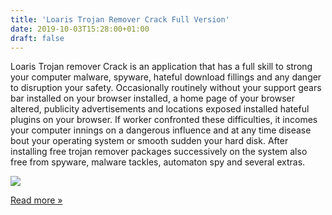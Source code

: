 ```yaml
---
title: 'Loaris Trojan Remover Crack Full Version'
date: 2019-10-03T15:28:00+01:00
draft: false
---
```


Loaris Trojan remover Crack is an application that has a full skill to strong your computer malware, spyware, hateful download fillings and any danger to disruption your safety. Occasionally routinely without your support gears bar installed on your browser installed, a home page of your browser altered, publicity advertisements and locations exposed installed hateful plugins on your browser. If worker confronted these difficulties, it incomes your computer innings on a dangerous influence and at any time disease bout your operating system or smooth sudden your hard disk. After installing free trojan remover packages successively on the system also free from spyware, malware tackles, automaton spy and several extras.

[![](https://1.bp.blogspot.com/-d2Vmsv_LUu8/XZYEn6nLW9I/AAAAAAAAPR0/AVx_002xMbwqIRsr7ZvtBykeqVsp-GHiQCLcBGAsYHQ/s1600/loaris-trojan-remover.png)](https://1.bp.blogspot.com/-d2Vmsv_LUu8/XZYEn6nLW9I/AAAAAAAAPR0/AVx_002xMbwqIRsr7ZvtBykeqVsp-GHiQCLcBGAsYHQ/s1600/loaris-trojan-remover.png)

[Read more »](https://24hsoftwarepc.blogspot.com/2019/10/loaris-trojan-remover-crack-full-version.html#more)